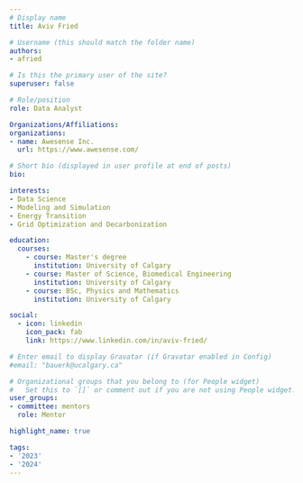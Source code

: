 ```yaml
---
# Display name
title: Aviv Fried

# Username (this should match the folder name)
authors:
- afried

# Is this the primary user of the site?
superuser: false

# Role/position
role: Data Analyst

Organizations/Affiliations:
organizations:
- name: Awesense Inc.
  url: https://www.awesense.com/

# Short bio (displayed in user profile at end of posts)
bio:

interests:
- Data Science
- Modeling and Simulation
- Energy Transition
- Grid Optimization and Decarbonization

education:
  courses:
    - course: Master's degree
      institution: University of Calgary
    - course: Master of Science, Biomedical Engineering
      institution: University of Calgary
    - course: BSc, Physics and Mathematics
      institution: University of Calgary

social:
  - icon: linkedin
    icon_pack: fab
    link: https://www.linkedin.com/in/aviv-fried/

# Enter email to display Gravatar (if Gravatar enabled in Config)
#email: "bauerk@ucalgary.ca"

# Organizational groups that you belong to (for People widget)
#   Set this to `[]` or comment out if you are not using People widget.
user_groups:
- committee: mentors
  role: Mentor

highlight_name: true

tags:
- '2023'
- '2024'
---
```

